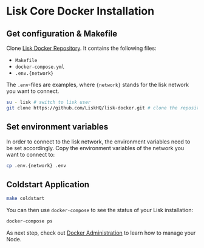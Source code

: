 # Lisk Core Docker Installation

## Get configuration & Makefile

Clone [Lisk Docker Repository](https://github.com/LiskHQ/lisk-docker). It contains the following files:
- `Makefile`
- `docker-compose.yml`
- `.env.{network}`

The `.env`-files are examples, where `{network}` stands for the lisk network you want to connect.

```bash
su - lisk # switch to lisk user
git clone https://github.com/LiskHQ/lisk-docker.git # clone the repository
```

## Set environment variables

In order to connect to the lisk network, the environment variables need to be set accordingly.
Copy the environment variables of the network you want to connect to:

```bash
cp .env.{network} .env
```

## Coldstart Application

```bash
make coldstart
```

You can then use `docker-compose` to see the status of your Lisk installation:

```bash
docker-compose ps
```

As next step, check out [Docker Administration](../../../user-guide/administration/docker/admin-docker.md) to learn how to manage your Node.
